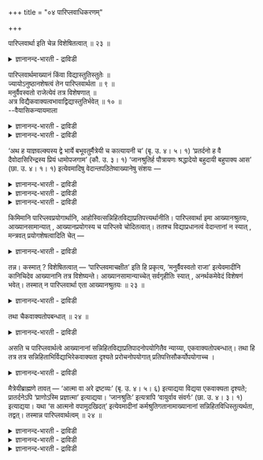 +++
title = "०४ पारिप्लवाधिकरणम्"

+++

पारिप्लवार्था इति चेन्न विशेषितत्वात् ॥ २३ ॥  
<details><summary>ज्ञानानन्द-भारती - द्राविडी</summary>

पारिप्लवार्दा इदि सेन्न विसेषिदत्वात् ॥ २३ ॥
</details>

पारिप्लवार्थमाख्यानं किंवा विद्यास्तुतिस्तुतेः ॥  
ज्यायोऽनुष्ठानशेषत्वं तेन पारिप्लवार्थता ॥ ९ ॥  
मनुर्वैवस्वतो राजेत्येवं तत्र विशेषणात् ॥  
अत्र विद्यैकवाक्यत्वभावाद्विद्यास्तुतिर्भवेत् ॥ १० ॥  
--वैयासिकन्यायमाला

<details><summary>ज्ञानानन्द-भारती - द्राविडी</summary>

कदै सॊल्वदु पारिप्लवदिऱ्कागवा? अल्लदु वित्तैयिऩ् स्तुदिया? स्तुदियै विड
अऩुष्टाऩत्तिऱ्कु सेषमायिरुप्पदु सिलाक्कियम्। आगैयाल् पारिप्लवत्तिऱ्
कागत् ताऩ्।
</details>

<details><summary>ज्ञानानन्द-भारती - द्राविडी</summary>

"विवस्वाऩुडैय पुत्तिरर् मऩुराजऩ्" ऎऩ्ऱु इव्विदम् अङ्गे
कुऱिप्पिडप्पट्टिरुप्पदालुम् इङ्गे वित्तै योडु ऒरे वाक्कियमागुम् तऩ्मै
इरुप्पदालुम्, वित्तै यिऩ् स्तुदि ताऩ् आगुम्।
</details>

‘अथ ह याज्ञवल्क्यस्य द्वे भार्ये बभूवतुर्मैत्रेयी च कात्यायनी च’ (बृ. उ.
४। ५। १) ‘प्रतर्दनो ह वै दैवोदासिरिन्द्रस्य प्रियं धामोपजगाम’ (कौ. उ.
३। १) ‘जानश्रुतिर्ह पौत्रायणः श्रद्धादेयो बहुदायी बहुपाक्य आस’ (छा. उ.
४। १। १) इत्येवमादिषु वेदान्तपठितेष्वाख्यानेषु संशयः —

<details><summary>ज्ञानानन्द-भारती - द्राविडी</summary>

(उबनिषत्तुक्कळिल् काणप्पडुम् कदैगळ् पारिप् लवत्तिऱ्कागवा, अल्लदु
वित्यैयिऩ् स्तुदिक्कागवा ऎऩ्ऱु सन्देहम्। वॆऱुम् स्तुदि ऎऩ्ऱु सॊल्वदैविड
राजावुक्कु कदै सॊल्वदु ऎऩ्ऱ पारिप्लव पिरयो कत्तिल् उबनिषत् कदैगळुक्कुम्
विनियोगम् सॊऩ्ऩाल् अदु सिऱन्ददु। स्तुदि ऎऩ्ऱाल् पलऩ् ऒऩ्ऱुमिल्लै।
उबनिषत् कदैगळ् कर्मावुक्कु सेषमाऩदाल् उबनिषत् तुक्कळ् वित्यैयै
पिरदाऩमागच् चॊल्लविल्लै ऎऩ्ऱु पूर्वबक्षम्।
</details>

<details><summary>ज्ञानानन्द-भारती - द्राविडी</summary>

पारिप्लवत्तिल् सॊल्लवेण्डिय कदैगळै कुऱिप्पिट्टु अङ्गे सॊल्लियिरुप्पदाल्
उबनिषत् कदै कळुक्कु अङ्गु विनियोगमिल्लै। पक्कत्तिलुळ्ळ वित् यैयुडऩ्
सेर्न्दुगॊण्डु उबनिषत् कदैगळ् वित्यै यै स्तोत्रम् सॆय्गिऩ्ऱऩ। आगवे
उबनिषत्तुक् कळुक्कु वित्यैयिल् ताऩ् तात्पर्यम् ऎऩ्ऱु सित्तान्दम्)।
</details>

<details><summary>ज्ञानानन्द-भारती - द्राविडी</summary>

“याक्ञवल्क्यरुक्कु मैत्रेयी कात्यायऩी ऎऩ्ऱु इरण्डु पार्यैगळ्
इरुन्दार्गळ्” (पिरुहत्।IV;५-१), “तिवोदासऩुडैय पुत्तिरऩ् पिरदर्त्तऩऩ्
इन्दिरऩु टैय पिरियमाऩ इरुप्पिडम् पोऩाऩ्” (कौषीदगि।III-१), “पौत्रायणर्
जाऩ सुरुदि” (जनच्रुदरुडैय पिळ्ळै यिऩ् पेरऩ्) सिरत्तैयुडऩ् एराळमाग ताऩम्
सॆय्बव ऩाग एराळमाग अऩ्ऩम् पोडुबवऩाग इरुन्दाऩ्” (सान्।IV-१-१) ऎऩ्बदु
मुदलाऩ उबनिषत्तुक्कळिल्, सॊल्लप्पट्टिरुक्किऱ कदैगळ् विषयत्तिल्, इवै
पारिप्लव पिरयोगत्तिऱ्काग एऱ्पट्टवैगळा, अल्लदु समीबत्तिलुळ्ळ वित्यैगळै
अऱिवदै पिरयोजऩ मायुळ्ळवैगळा ऎऩ्ऱु सन्देहम्।
</details>

किमिमानि पारिप्लवप्रयोगार्थानि,
आहोस्वित्सन्निहितविद्याप्रतिपत्त्यर्थानीति। पारिप्लवार्था इमा
आख्यानश्रुतयः, आख्यानसामान्यात् , आख्यानप्रयोगस्य च पारिप्लवे
चोदितत्वात्। ततश्च विद्याप्रधानत्वं वेदान्तानां न स्यात् , मन्त्रवत्
प्रयोगशेषत्वादिति चेत् —

<details><summary>ज्ञानानन्द-भारती - द्राविडी</summary>

पूर्वबक्षम्: इन्द कदैगैळच् चॊल्लुम् सुरुदि कळ् पारिप्लवत्तिऱ्काग, कदै
ऎऩ्बदु समाऩमायिरुप् पदालुम्, पारिप्लवत्तिल् कदैक्कु पिरयोगम् विदिक्कप्
पट्टिरुप्पदालुम्। अप्पडियाऩाल् उबनिषत्तुक्कळुक्कु वित्यैयै पिरदाऩमायुडैय
तऩ्मै इरादु, मन्दिरङ् गळैप्पोल पिरयोगत्तिऱ्कु से षमागिविडुगिऱबडियाल्।
</details>

तन्न। कस्मात् ? विशेषितत्वात् — ‘पारिप्लवमाचक्षीत’ इति हि प्रकृत्य,
‘मनुर्वैवस्वतो राजा’ इत्येवमादीनि कानिचिदेव आख्यानानि तत्र विशेष्यन्ते।
आख्यानसामान्याच्चेत् सर्वगृहीतिः स्यात् , अनर्थकमेवेदं विशेषणं भवेत्।
तस्मात् न पारिप्लवार्था एता आख्यानश्रुतयः ॥ २३ ॥

<details><summary>ज्ञानानन्द-भारती - द्राविडी</summary>

सित्तान्दम्: ऎऩ्ऱाल् अदुसरियल्ल। एऩ्? “कुऱिप्पि टप्पट्टिरुप्पदाल्"
"पारिप्पिलवत्तैच् चॊल्वदुम्” ऎऩ्ऱु आरम्बित्तु "वैवस्वदमऩुराजा” ऎऩ्बदु
मुदलाऩ सिल कदैगळ् ताऩ् अङ्गे कुऱिप्पिडप्पट्टिरुक् किऩ्ऱऩ। कदै ऎऩ्बदु
समाऩमायिरुप्पदाल् ऎल्लाक् कदैगळैयुम् किरहिप्पदाऩाल्, इन्द कुऱिप्पिडुदल्
अर्त्तमऱ्ऱदाग आगिविडुम्। आगैयाल् इन्द कदैगळैच् चॊल्लुम् सुरुदिगळ्
पारिप्पिलवत्तिऱ्काग अल्ल।
</details>

तथा चैकवाक्यतोपबन्धात् ॥ २४ ॥  
<details><summary>ज्ञानानन्द-भारती - द्राविडी</summary>

तदा सैगवायदोबबन्दात् ॥ २४ ॥
</details>

असति च पारिप्लवार्थत्वे आख्यानानां सन्निहितविद्याप्रतिपादनोपयोगितैव
न्याय्या, एकवाक्यतोपबन्धात्। तथा हि तत्र तत्र
सन्निहिताभिर्विद्याभिरेकवाक्यता दृश्यते प्ररोचनोपयोगात्
प्रतिपत्तिसौकर्योपयोगाच्च ।

<details><summary>ज्ञानानन्द-भारती - द्राविडी</summary>

पारिप्लवत्तिऱ्काग ऎऩ्बदु इल्लैयॆऩ्बदाल् कदैगळुक्कु समीबत्तिलुळ्ळ
वित्यैगळै पिरदिबादऩम् सॆय्य उबयोगप्पडुम् तऩ्मै ऎऩ्बदे नियायमायुळ् ळदु,
ऒरे वाक्कियत्तऩ्मै सेरुमाऩदाल्। अप्पडिये अङ्गु अङ्गु समीबत्तिलुळ्ळ
वित्यैगळुडऩ् ऒरे वाक्कियमायिरुक्कुम् तऩ्मै काणप्पडुगिऱदु, रुसियै
युण्डुबण्ण उबयोगप्पडुवदालुम् सुलबमाग अऱिवदऱ्कु उबयोगप्पडुवदालुम्
</details>

मैत्रेयीब्राह्मणे तावत् — ‘आत्मा वा अरे द्रष्टव्यः’ (बृ. उ. ४। ५। ६)
इत्याद्यया विद्यया एकवाक्यता दृश्यते; प्रातर्दनेऽपि ‘प्राणोऽस्मि
प्रज्ञात्मा’ इत्याद्यया। ‘जानश्रुतिः’ इत्यत्रापि ‘वायुर्वाव संवर्गः’
(छा. उ. ४। ३। १) इत्याद्यया। यथा ‘स आत्मनो वपामुदखिदत्’ इत्येवमादीनां
कर्मश्रुतिगतानामाख्यानानां सन्निहितविधिस्तुत्यर्थता, तद्वत्। तस्मान्न
पारिप्लवार्थत्वम् ॥ २४ ॥

<details><summary>ज्ञानानन्द-भारती - द्राविडी</summary>

मैत्रेयी पिराह्मणत्तिल् “अये, आत्मादाऩ् अऱिय वेण्डियदु” (पिरुहत्।IV-५-६)
ऎऩ्ऱु आरम्बिक्कुम् वित्यैयुडऩ्, पिरदर्त्तऩऩ् कदैयिलुम्, “नाऩ्
पिरक्ञात्मावाऩ पिराणऩाग इरुक्किऱेऩ्” ऎऩ्ऱु आरम्बिक्कुम् वित्यैयुडऩ्, जाऩ
सुरुदियॆऩ्ऱ इडत्तिलुम् "वायु संवर्क्कम्" (सान्।IV-३-१) ऎऩ्ऱु
आरम्बिक्कुम् वित्यैयुडऩ्, ऒरे वाक्कियमायिरुक्कुम् तऩ्मै काणप्पडुगिऱदु।
</details>

<details><summary>ज्ञानानन्द-भारती - द्राविडी</summary>

“अवर् तऩ्ऩुडैय वबैयै वॆळियिल् ऎडुत्तार्” ऎऩ्बदु मुदलाऩ, कर्म
सुरुदिगळिलुळ्ळ, कदैगळुक्कु पक्कत्तिलुळ्ळ विदियिऩ् स्तुदियै
पिरयोजऩमायुडैय तऩ्मै ऎप्पडियो, अदैप्पोल
</details>

<details><summary>ज्ञानानन्द-भारती - द्राविडी</summary>

अदिऩाल् पारिप्लवत्तिऱ्काग ऎऩ्बदिल्लै।
</details>

